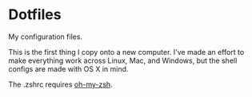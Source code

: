Dotfiles
========

My configuration files.

This is the first thing I copy onto a new computer. 
I've made an effort to make everything work across Linux, Mac, and Windows, but the shell configs are made with OS X in mind.

The .zshrc requires [oh-my-zsh](https://github.com/robbyrussell/oh-my-zsh).
